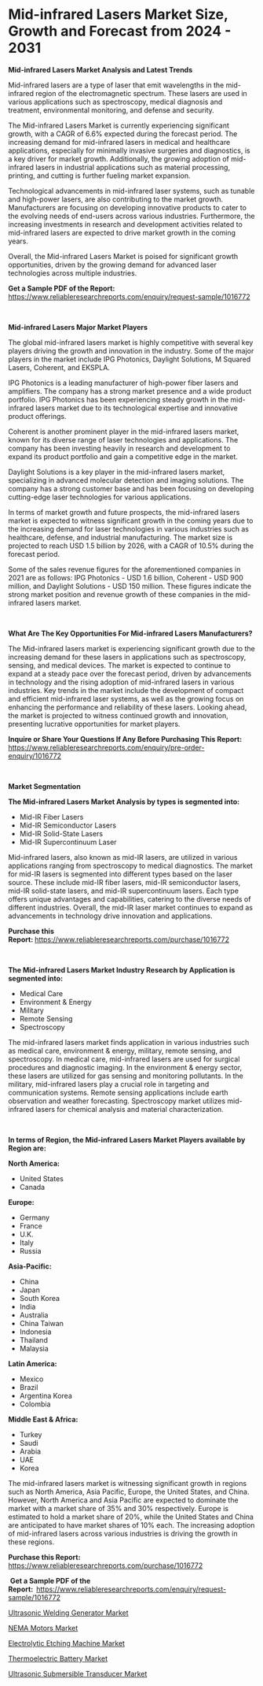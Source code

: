 <p><h1>Mid-infrared Lasers Market Size, Growth and Forecast from 2024 - 2031</h1></p><p><strong>Mid-infrared Lasers Market Analysis and Latest Trends</strong></p>
<p><p>Mid-infrared lasers are a type of laser that emit wavelengths in the mid-infrared region of the electromagnetic spectrum. These lasers are used in various applications such as spectroscopy, medical diagnosis and treatment, environmental monitoring, and defense and security.</p><p>The Mid-infrared Lasers Market is currently experiencing significant growth, with a CAGR of 6.6% expected during the forecast period. The increasing demand for mid-infrared lasers in medical and healthcare applications, especially for minimally invasive surgeries and diagnostics, is a key driver for market growth. Additionally, the growing adoption of mid-infrared lasers in industrial applications such as material processing, printing, and cutting is further fueling market expansion.</p><p>Technological advancements in mid-infrared laser systems, such as tunable and high-power lasers, are also contributing to the market growth. Manufacturers are focusing on developing innovative products to cater to the evolving needs of end-users across various industries. Furthermore, the increasing investments in research and development activities related to mid-infrared lasers are expected to drive market growth in the coming years.</p><p>Overall, the Mid-infrared Lasers Market is poised for significant growth opportunities, driven by the growing demand for advanced laser technologies across multiple industries.</p></p>
<p><strong>Get a Sample PDF of the Report:&nbsp;</strong> <a href="https://www.reliableresearchreports.com/enquiry/request-sample/1016772">https://www.reliableresearchreports.com/enquiry/request-sample/1016772</a></p>
<p>&nbsp;</p>
<p><strong>Mid-infrared Lasers Major Market Players</strong></p>
<p><p>The global mid-infrared lasers market is highly competitive with several key players driving the growth and innovation in the industry. Some of the major players in the market include IPG Photonics, Daylight Solutions, M Squared Lasers, Coherent, and EKSPLA. </p><p>IPG Photonics is a leading manufacturer of high-power fiber lasers and amplifiers. The company has a strong market presence and a wide product portfolio. IPG Photonics has been experiencing steady growth in the mid-infrared lasers market due to its technological expertise and innovative product offerings. </p><p>Coherent is another prominent player in the mid-infrared lasers market, known for its diverse range of laser technologies and applications. The company has been investing heavily in research and development to expand its product portfolio and gain a competitive edge in the market. </p><p>Daylight Solutions is a key player in the mid-infrared lasers market, specializing in advanced molecular detection and imaging solutions. The company has a strong customer base and has been focusing on developing cutting-edge laser technologies for various applications.</p><p>In terms of market growth and future prospects, the mid-infrared lasers market is expected to witness significant growth in the coming years due to the increasing demand for laser technologies in various industries such as healthcare, defense, and industrial manufacturing. The market size is projected to reach USD 1.5 billion by 2026, with a CAGR of 10.5% during the forecast period.</p><p>Some of the sales revenue figures for the aforementioned companies in 2021 are as follows: IPG Photonics - USD 1.6 billion, Coherent - USD 900 million, and Daylight Solutions - USD 150 million. These figures indicate the strong market position and revenue growth of these companies in the mid-infrared lasers market.</p></p>
<p>&nbsp;</p>
<p><strong>What Are The Key Opportunities For Mid-infrared Lasers Manufacturers?</strong></p>
<p><p>The Mid-infrared lasers market is experiencing significant growth due to the increasing demand for these lasers in applications such as spectroscopy, sensing, and medical devices. The market is expected to continue to expand at a steady pace over the forecast period, driven by advancements in technology and the rising adoption of mid-infrared lasers in various industries. Key trends in the market include the development of compact and efficient mid-infrared laser systems, as well as the growing focus on enhancing the performance and reliability of these lasers. Looking ahead, the market is projected to witness continued growth and innovation, presenting lucrative opportunities for market players.</p></p>
<p><strong>Inquire or Share Your Questions If Any Before Purchasing This Report:</strong> <a href="https://www.reliableresearchreports.com/enquiry/pre-order-enquiry/1016772">https://www.reliableresearchreports.com/enquiry/pre-order-enquiry/1016772</a></p>
<p>&nbsp;</p>
<p><strong>Market Segmentation</strong></p>
<p><strong>The Mid-infrared Lasers Market Analysis by types is segmented into:</strong></p>
<p><ul><li>Mid-IR Fiber Lasers</li><li>Mid-IR Semiconductor Lasers</li><li>Mid-IR Solid-State Lasers</li><li>Mid-IR Supercontinuum Laser</li></ul></p>
<p><p>Mid-infrared lasers, also known as mid-IR lasers, are utilized in various applications ranging from spectroscopy to medical diagnostics. The market for mid-IR lasers is segmented into different types based on the laser source. These include mid-IR fiber lasers, mid-IR semiconductor lasers, mid-IR solid-state lasers, and mid-IR supercontinuum lasers. Each type offers unique advantages and capabilities, catering to the diverse needs of different industries. Overall, the mid-IR laser market continues to expand as advancements in technology drive innovation and applications.</p></p>
<p><strong>Purchase this Report:&nbsp;</strong><a href="https://www.reliableresearchreports.com/purchase/1016772">https://www.reliableresearchreports.com/purchase/1016772</a></p>
<p>&nbsp;</p>
<p><strong>The Mid-infrared Lasers Market Industry Research by Application is segmented into:</strong></p>
<p><ul><li>Medical Care</li><li>Environment & Energy</li><li>Military</li><li>Remote Sensing</li><li>Spectroscopy</li></ul></p>
<p><p>The mid-infrared lasers market finds application in various industries such as medical care, environment & energy, military, remote sensing, and spectroscopy. In medical care, mid-infrared lasers are used for surgical procedures and diagnostic imaging. In the environment & energy sector, these lasers are utilized for gas sensing and monitoring pollutants. In the military, mid-infrared lasers play a crucial role in targeting and communication systems. Remote sensing applications include earth observation and weather forecasting. Spectroscopy market utilizes mid-infrared lasers for chemical analysis and material characterization.</p></p>
<p>&nbsp;</p>
<p><strong>In terms of Region, the Mid-infrared Lasers Market Players available by Region are:</strong></p>
<p>
    <p> <strong> North America: </strong>
        <ul>
            <li>United States</li>
            <li>Canada</li>
        </ul>
        </p> 
    <p> <strong> Europe: </strong>
        <ul>
            <li>Germany</li>
            <li>France</li>
            <li>U.K.</li>
            <li>Italy</li>
            <li>Russia</li>
        </ul>
        </p> 
    <p> <strong> Asia-Pacific: </strong>
        <ul>
            <li>China</li>
            <li>Japan</li>
            <li>South Korea</li>
            <li>India</li>
            <li>Australia</li>
            <li>China Taiwan</li>
            <li>Indonesia</li>
            <li>Thailand</li>
            <li>Malaysia</li>
        </ul>
        </p> 
    <p> <strong> Latin America: </strong>
        <ul>
            <li>Mexico</li>
            <li>Brazil</li>
            <li>Argentina Korea</li>
            <li>Colombia</li>
        </ul>
        </p> 
    <p> <strong> Middle East & Africa: </strong>
        <ul>
            <li>Turkey</li>
            <li>Saudi</li>
            <li>Arabia</li>
            <li>UAE</li>
            <li>Korea</li>
        </ul>
    </p>
    </p>
<p><p>The mid-infrared lasers market is witnessing significant growth in regions such as North America, Asia Pacific, Europe, the United States, and China. However, North America and Asia Pacific are expected to dominate the market with a market share of 35% and 30% respectively. Europe is estimated to hold a market share of 20%, while the United States and China are anticipated to have market shares of 10% each. The increasing adoption of mid-infrared lasers across various industries is driving the growth in these regions.</p></p>
<p><strong>Purchase this Report: </strong><a href="https://www.reliableresearchreports.com/purchase/1016772">https://www.reliableresearchreports.com/purchase/1016772</a></p>
<p>&nbsp;<strong>Get a Sample PDF of the Report:&nbsp;&nbsp;</strong><a href="https://www.reliableresearchreports.com/enquiry/request-sample/1016772">https://www.reliableresearchreports.com/enquiry/request-sample/1016772</a></p>
<p><strong></strong></p>
<p><p><a href="https://medium.com/p/b997b0162b6d/edit">Ultrasonic Welding Generator Market</a></p><p><a href="https://medium.com/p/56b78774ce08/edit">NEMA Motors Market</a></p><p><a href="https://medium.com/p/c2bc4e7c4499/edit">Electrolytic Etching Machine Market</a></p><p><a href="https://medium.com/p/32a0fbea64dd/edit">Thermoelectric Battery Market</a></p><p><a href="https://medium.com/p/e53e1a232a7a/edit">Ultrasonic Submersible Transducer Market</a></p></p>